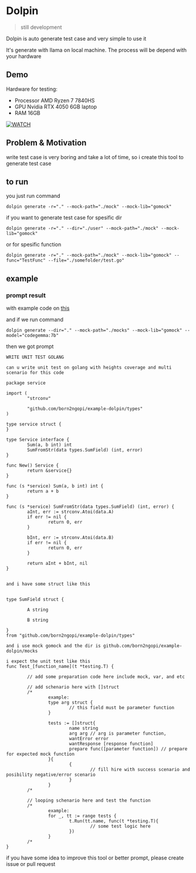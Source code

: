 # Dolpin 

> still development

Dolpin is auto generate test case and very simple to use it


It's generate with llama on local machine. The process will be depend with your hardware

## Demo

Hardware for testing:
* Processor AMD Ryzen 7 7840HS
* GPU Nvidia RTX 4050 6GB laptop
* RAM 16GB

[![WATCH](https://img.youtube.com/vi/oRNMYKI5nR8/hqdefault.jpg)](https://youtu.be/oRNMYKI5nR8)


## Problem & Motivation

write test case is very boring and take a lot of time, so i create this tool to generate test case

## to run

you just run command

```shell
dolpin generate -r="." --mock-path="./mock" --mock-lib="gomock"
```

if you want to generate test case for spesific dir
    
```shell    
dolpin generate -r="." --dir="./user" --mock-path="./mock" --mock-lib="gomock"
```

or for spesific function

```shell
dolpin generate -r="." --mock-path="./mock" --mock-lib="gomock" --func="TestFunc" --file="./somefolder/test.go"
```


## example

### prompt result

with example code on [this](https://github.com/born2ngopi/example-dolpin)

and if we run command
```shell
dolpin generate --dir="." --mock-path="./mocks" --mock-lib="gomock" --model="codegemma:7b"
```

then we got prompt
``` text
WRITE UNIT TEST GOLANG

can u write unit test on golang with heights coverage and multi scenario for this code

package service

import (
        "strconv"

        "github.com/born2ngopi/example-dolpin/types"
)

type service struct {
}

type Service interface {
        Sum(a, b int) int
        SumFromStr(data types.SumField) (int, error)
}

func New() Service {
        return &service{}
}

func (s *service) Sum(a, b int) int {
        return a + b
}

func (s *service) SumFromStr(data types.SumField) (int, error) {
        aInt, err := strconv.Atoi(data.A)
        if err != nil {
                return 0, err
        }

        bInt, err := strconv.Atoi(data.B)
        if err != nil {
                return 0, err
        }

        return aInt + bInt, nil
}


and i have some struct like this


type SumField struct {

        A string

        B string

}
from "github.com/born2ngopi/example-dolpin/types"

and i use mock gomock and the dir is github.com/born2ngopi/example-dolpin/mocks

i expect the unit test like this
func Test_[function_name](t *testing.T) {

        // add some preparation code here include mock, var, and etc

        // add schenario here with []struct
        /*
                example:
                type arg struct {
                        // this field must be parameter function
                }

                tests := []struct{
                        name string
                        arg arg // arg is parameter function,
                        wantError error
                        wantResponse [response function]
                        prepare func([parameter function]) // prepare for expected mock function
                }{
                        {
                                // fill hire with success scenario and posibility negative/error scenario
                        }
                }
        /*

        // looping schenario here and test the function
        /*
                example:
                for _, tt := range tests {
                        t.Run(tt.name, func(t *testing.T){
                                // some test logic here
                        })
                }
        /*
}
```

if you have some idea to improve this tool or better prompt, please create issue or pull request
